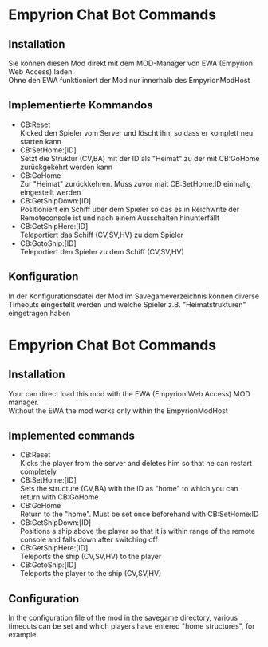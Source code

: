 # Empyrion Chat Bot Commands

## Installation
Sie können diesen Mod direkt mit dem MOD-Manager von EWA (Empyrion Web Access) laden. <br/>
Ohne den EWA funktioniert der Mod nur innerhalb des EmpyrionModHost

## Implementierte Kommandos
- CB:Reset\
  Kicked den Spieler vom Server und löscht ihn, so dass er komplett neu starten kann
- CB:SetHome:[ID]\
  Setzt die Struktur (CV,BA) mit der ID als "Heimat" zu der mit CB:GoHome zurückgekehrt werden kann
- CB:GoHome\
  Zur "Heimat" zurückkehren. Muss zuvor mait CB:SetHome:ID einmalig eingestellt werden
- CB:GetShipDown:[ID]\
  Positioniert ein Schiff über dem Spieler so das es in Reichwrite der Remoteconsole ist und nach einem Ausschalten hinunterfällt
- CB:GetShipHere:[ID]\
  Teleportiert das Schiff (CV,SV,HV) zu dem Spieler
- CB:GotoShip:[ID]\
  Teleportiert den Spieler zu dem Schiff (CV,SV,HV)

## Konfiguration
In der Konfigurationsdatei der Mod im Savegameverzeichnis können diverse Timeouts eingestellt werden und welche Spieler z.B. "Heimatstrukturen" eingetragen haben

# Empyrion Chat Bot Commands

## Installation
Your can direct load this mod with the EWA (Empyrion Web Access) MOD manager.<br/>
Without the EWA the mod works only within the EmpyrionModHost

## Implemented commands
- CB:Reset\
  Kicks the player from the server and deletes him so that he can restart completely
- CB:SetHome:[ID]\
  Sets the structure (CV,BA) with the ID as "home" to which you can return with CB:GoHome
- CB:GoHome\
  Return to the "home". Must be set once beforehand with CB:SetHome:ID
- CB:GetShipDown:[ID]\
  Positions a ship above the player so that it is within range of the remote console and falls down after switching off
- CB:GetShipHere:[ID]\
  Teleports the ship (CV,SV,HV) to the player
- CB:GotoShip:[ID]\
  Teleports the player to the ship (CV,SV,HV)

## Configuration
In the configuration file of the mod in the savegame directory, various timeouts can be set and which players have entered "home structures", for example
